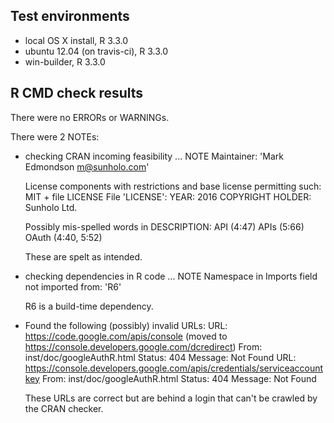 ## Test environments
* local OS X install, R 3.3.0
* ubuntu 12.04 (on travis-ci), R 3.3.0
* win-builder, R 3.3.0

## R CMD check results
There were no ERRORs or WARNINGs. 

There were 2 NOTEs:

* checking CRAN incoming feasibility ... NOTE
  Maintainer: 'Mark Edmondson <m@sunholo.com>'

  License components with restrictions and base license permitting such:
    MIT + file LICENSE
  File 'LICENSE':
    YEAR: 2016
    COPYRIGHT HOLDER: Sunholo Ltd.

  Possibly mis-spelled words in DESCRIPTION:
    API (4:47)
    APIs (5:66)
    OAuth (4:40, 5:52)
  
  These are spelt as intended. 

* checking dependencies in R code ... NOTE
  Namespace in Imports field not imported from: 'R6'

  R6 is a build-time dependency.
  
* Found the following (possibly) invalid URLs:
  URL: https://code.google.com/apis/console (moved to https://console.developers.google.com/dcredirect)
    From: inst/doc/googleAuthR.html
    Status: 404
    Message: Not Found
  URL: https://console.developers.google.com/apis/credentials/serviceaccountkey
    From: inst/doc/googleAuthR.html
    Status: 404
    Message: Not Found
    
    These URLs are correct but are behind a login that can't be crawled by the CRAN checker.
  
